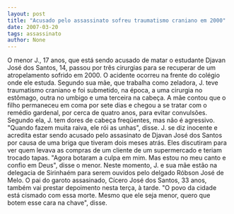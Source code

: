 ```yaml
---
layout: post
title: "Acusado pelo assassinato sofreu traumatismo craniano em 2000"
date: 2007-03-20
tags: assassinato
author: None
---
```

O menor J., 17 anos, que está sendo acusado de matar o estudante Djavan José dos Santos, 14, passou por três cirurgias para se recuperar de um atropelamento sofrido em 2000.
O acidente ocorreu na frente do colégio onde ele estuda. Segundo sua mãe, que trabalha como zeladora, J. teve traumatismo craniano e foi submetido, na época, a uma cirurgia no estômago, outra no umbigo e uma terceira na cabeça.
A mãe contou que o filho permaneceu em coma por sete dias e chegou a se tratar com o remédio gardenal, por cerca de quatro anos, para evitar convulsões.
Segundo ela, J. tem dores de cabeça freqüentes, mas não é agressivo. \"Quando fazem muita raiva, ele rói as unhas\", disse.
J. se diz inocente e acredita estar sendo acusado pelo assasinato de Djavan José dos Santos por causa de uma briga que tiveram dois meses atrás.
Eles discutiram para ver quem levava as compras de um cliente de um supermercado e teriam trocado tapas.
\"Agora botaram a culpa em mim. Mas estou no meu canto e confio em Deus\", disse o menor.
Neste momento, J. e sua mãe estão na delegacia de Sirinhaém para serem ouvidos pelo delgado Róbson José de Melo.
O pai do garoto assasinado, Cícero José dos Santos, 33 anos, também vai prestar depoimento nesta terça, à tarde.
\"O povo da cidade está cismado com essa morte. Mesmo que ele seja menor, quero que botem esse cara na chave\", disse. 